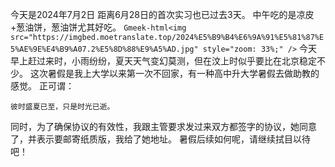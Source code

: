 今天是2024年7月2日
距离6月28日的首次实习也已过去3天。
中午吃的是凉皮+葱油饼，葱油饼尤其好吃。
`Gmeek-html<img src="https://imgbed.moetranslate.top/2024%E5%B9%B4%E6%9A%91%E5%81%87%E5%AE%9E%E4%B9%A07.2%E5%8D%88%E9%A5%AD.jpg" style="zoom: 33%;" />`
今天早上赶过来时，小雨纷纷，夏天天气变幻莫测，但在汶上时似乎要比在北京稳定不少。
这次暑假是我上大学以来第一次不回家，有一种高中升大学暑假去做助教的感觉。
正可谓：
```shell
彼时盛夏已至，只是时光已逝。
```
同时，为了确保协议的有效性，我跟主管要求发过来双方都签字的协议，她同意了，并表示要邮寄纸质版，我给了她地址。
暑假后续如何呢，请继续拭目以待吧！